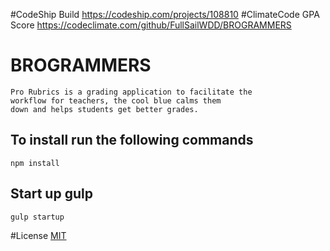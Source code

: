 #CodeShip Build
https://codeship.com/projects/108810
#ClimateCode GPA Score
https://codeclimate.com/github/FullSailWDD/BROGRAMMERS
# BROGRAMMERS

    Pro Rubrics is a grading application to facilitate the
    workflow for teachers, the cool blue calms them
    down and helps students get better grades.

## To install run the following commands

```
npm install

```
## Start up gulp

```
gulp startup

```
#License
[MIT](http://rem.mit-license.org)

